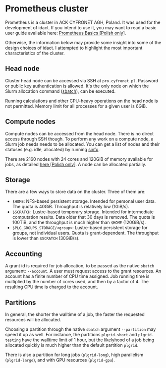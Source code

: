 # Prometheus cluster

Prometheus is a cluster in ACK CYFRONET AGH, Poland.
It was used for the development of idact.
If you intend to use it, you may want to read
a basic user guide available here: [Prometheus Basics [Polish only]](https://kdm.cyfronet.pl/portal/Prometheus:Podstawy).

Otherwise, the information below may provide some insight into
some of the design choices of idact.
I attempted to highlight the most important characteristics of the cluster.

## Head node

Cluster head node can be accessed via SSH at `pro.cyfronet.pl`.
Password or public key authentication is allowed.
It's the only node on which the Slurm allocation command
([sbatch](https://slurm.schedmd.com/sbatch.html)),
can be executed.

Running calculations and other CPU-heavy operations on the head node
is not permitted. Memory limit for all processes for a given user is 6GiB.

## Compute nodes

Compute nodes can be accessed from the head node.
There is no direct access through SSH though. To perform any work
on a compute node, a Slurm job needs needs to be allocated.
You can get a list of nodes and their statuses (e.g. idle, allocated)
by running [sinfo](https://slurm.schedmd.com/sinfo.html).

There are 2160 nodes with 24 cores and 120GiB of memory available
for jobs, as detailed
[here [Polish only]](https://kdm.cyfronet.pl/portal/Prometheus).
A node can be allocated partially.

## Storage

There are a few ways to store data on the cluster. Three of them are:

 - `$HOME`: NFS-based persistent storage. Intended for personal user data.
The quota is 40GiB. Throughput is relatively low (1GiB/s).
 - `$SCRATCH`: Lustre-based temporary storage. Intended for intermediate
computation results. Data older that 30 days is removed.
The quota is 100TiB, and the throughput is much higher than `$HOME` (120GiB/s).
 - `$PLG_GROUPS_STORAGE/<group>`: Lustre-based persistent storage for groups,
not individual users. Quota is grant-dependent. The throughput is lower than
`$SCRATCH` (30GiB/s).

## Accounting

A grant id is required for job allocation, to be passed as the native `sbatch`
argument: `--account`. A user must request access to the grant resources.
An account has a finite number of CPU time assigned.
Job running time is multiplied by the number of cores used, and then by
a factor of 4. The resulting CPU time is charged to the account.

## Partitions

In general, the shorter the walltime of a job, the faster the requested
resources will be allocated.

Choosing a partition through the native `sbatch` argument `--partition` may
speed it up as well.
For instance, the partitions `plgrid-short` and `plgrid-testing` have the walltime
limit of 1 hour, but the likelyhood of a job being allocated quickly is much
higher than the default partition `plgrid`.

There is also a partition for long jobs (`plgrid-long`),
high parallelism (`plgrid-large`), and with GPU resources (`plgrid-gpu`).

